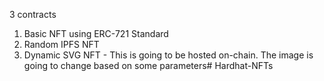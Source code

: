 3 contracts

1. Basic NFT using ERC-721 Standard
2. Random IPFS NFT
3. Dynamic SVG NFT - This is going to be hosted on-chain. The image is going to change based on some parameters# Hardhat-NFTs
